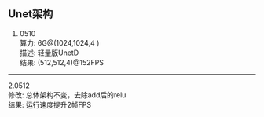 Unet架构  
-------------------------------  
1. 0510  
算力:  6G@(1024,1024,4 )  
描述:  轻量版UnetD  
结果:  (512,512,4)@152FPS  
-------------------------------  
2.0512  
修改:  总体架构不变，去除add后的relu  
结果:  运行速度提升2帧FPS
